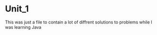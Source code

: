 # Unit_1

This was just a file to contain a lot of diffrent solutions to problems while I was learning Java
